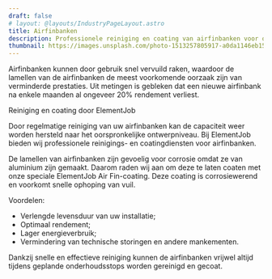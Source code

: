 ```yaml
---
draft: false
# layout: @layouts/IndustryPageLayout.astro
title: Airfinbanken
description: Professionele reiniging en coating van airfinbanken voor optimale prestaties en langere levensduur van uw installatie. Verminder energieverbruik en voorkom technische storingen. 
thumbnail: https://images.unsplash.com/photo-1513257805917-a0da1146eb15?ixlib=rb-4.0.3&ixid=M3wxMjA3fDB8MHxwaG90by1wYWdlfHx8fGVufDB8fHx8fA%3D%3D&auto=format&fit=crop&w=2070&q=80
---
```


Airfinbanken kunnen door gebruik snel vervuild raken, waardoor de lamellen van de airfinbanken de meest voorkomende oorzaak zijn van verminderde prestaties. Uit metingen is gebleken dat een nieuwe airfinbank na enkele maanden al ongeveer 20% rendement verliest.

Reiniging en coating door ElementJob

Door regelmatige reiniging van uw airfinbanken kan de capaciteit weer worden hersteld naar het oorspronkelijke ontwerpniveau. Bij ElementJob bieden wij professionele reinigings- en coatingdiensten voor airfinbanken.

De lamellen van airfinbanken zijn gevoelig voor corrosie omdat ze van aluminium zijn gemaakt. Daarom raden wij aan om deze te laten coaten met onze speciale ElementJob Air Fin-coating. Deze coating is corrosiewerend en voorkomt snelle ophoping van vuil.

Voordelen:

- Verlengde levensduur van uw installatie;
- Optimaal rendement;
- Lager energieverbruik;
- Vermindering van technische storingen en andere mankementen.

Dankzij snelle en effectieve reiniging kunnen de airfinbanken vrijwel altijd tijdens geplande onderhoudsstops worden gereinigd en gecoat.
